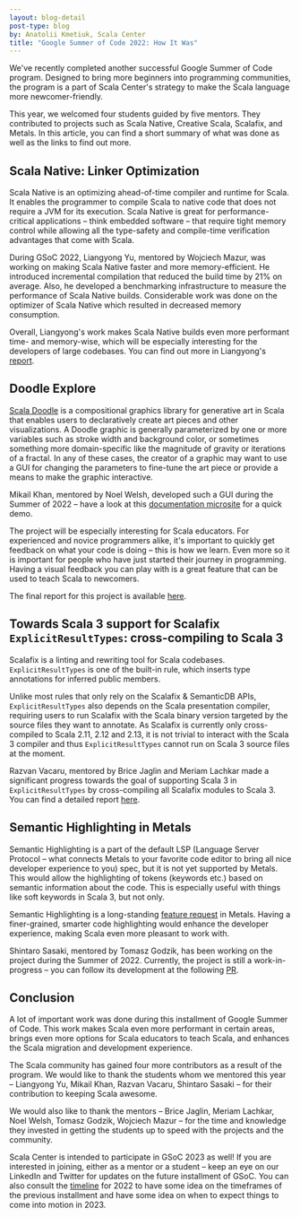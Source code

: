 ```yaml
---
layout: blog-detail
post-type: blog
by: Anatolii Kmetiuk, Scala Center
title: "Google Summer of Code 2022: How It Was"
---
```

We've recently completed another successful Google Summer of Code program. Designed to bring more beginners into programming communities, the program is a part of Scala Center's strategy to make the Scala language more newcomer-friendly.

This year, we welcomed four students guided by five mentors. They contributed to projects such as Scala Native, Creative Scala, Scalafix, and Metals. In this article, you can find a short summary of what was done as well as the links to find out more.

## Scala Native: Linker Optimization
Scala Native is an optimizing ahead-of-time compiler and runtime for Scala. It enables the programmer to compile Scala to native code that does not require a JVM for its execution. Scala Native is great for performance-critical applications – think embedded software – that require tight memory control while allowing all the type-safety and compile-time verification advantages that come with Scala.

During GSoC 2022, Liangyong Yu, mentored by Wojciech Mazur, was working on making Scala Native faster and more memory-efficient. He introduced incremental compilation that reduced the build time by 21% on average. Also, he developed a benchmarking infrastructure to measure the performance of Scala Native builds. Considerable work was done on the optimizer of Scala Native which resulted in decreased memory consumption.

Overall, Liangyong's work makes Scala Native builds even more performant time- and memory-wise, which will be especially interesting for the developers of large codebases. You can find out more in Liangyong's [report](https://github.com/yuly16/Scala-Native-GSoC-Report).

## Doodle Explore
[Scala Doodle](https://github.com/creativescala/doodle) is a compositional graphics library for generative art in Scala that enables users to declaratively create art pieces and other visualizations. A Doodle graphic is generally parameterized by one or more variables such as stroke width and background color, or sometimes something more domain-specific like the magnitude of gravity or iterations of a fractal. In any of these cases, the creator of a graphic may want to use a GUI for changing the parameters to fine-tune the art piece or provide a means to make the graphic interactive.

Mikail Khan, mentored by Noel Welsh, developed such a GUI during the Summer of 2022 – have a look at this [documentation microsite](https://creativescala.github.io/doodle-explore/) for a quick demo.

The project will be especially interesting for Scala educators. For experienced and novice programmers alike, it's important to quickly get feedback on what your code is doing – this is how we learn. Even more so it is important for people who have just started their journey in programming. Having a visual feedback you can play with is a great feature that can be used to teach Scala to newcomers.

The final report for this project is available [here](https://static.mikail-khan.com/gsoc-report/).

## Towards Scala 3 support for Scalafix `ExplicitResultTypes`: cross-compiling to Scala 3
Scalafix is a linting and rewriting tool for Scala codebases. `ExplicitResultTypes` is one of the built-in rule, which inserts type annotations for inferred public members.

Unlike most rules that only rely on the Scalafix & SemanticDB APIs, `ExplicitResultTypes` also depends on the Scala presentation compiler, requiring users to run Scalafix with the Scala binary version targeted by the source files they want to annotate. As Scalafix is currently only cross-compiled to Scala 2.11, 2.12 and 2.13, it is not trivial to interact with the Scala 3 compiler and thus `ExplicitResultTypes` cannot run on Scala 3 source files at the moment.

Razvan Vacaru, mentored by Brice Jaglin and Meriam Lachkar made a significant progress towards the goal of supporting Scala 3 in `ExplicitResultTypes` by cross-compiling all Scalafix modules to Scala 3. You can find a detailed report [here](https://github.com/rvacaru/GsoC-2022-Scalafix).

## Semantic Highlighting in Metals
Semantic Highlighting is a part of the default LSP (Language Server Protocol – what connects Metals to your favorite code editor to bring all nice developer experience to you) spec, but it is not yet supported by Metals. This would allow the highlighting of tokens (keywords etc.) based on semantic information about the code. This is especially useful with things like soft keywords in Scala 3, but not only.

Semantic Highlighting is a long-standing [feature request](https://github.com/scalameta/metals-feature-requests/issues/57) in Metals. Having a finer-grained, smarter code highlighting would enhance the developer experience, making Scala even more pleasant to work with.

Shintaro Sasaki, mentored by Tomasz Godzik, has been working on the project during the Summer of 2022. Currently, the project is still a work-in-progress – you can follow its development at the following [PR](https://github.com/scalameta/metals/pull/4444).

## Conclusion
A lot of important work was done during this installment of Google Summer of Code. This work makes Scala even more performant in certain areas, brings even more options for Scala educators to teach Scala, and enhances the Scala migration and development experience.

The Scala community has gained four more contributors as a result of the program. We would like to thank the students whom we mentored this year – Liangyong Yu, Mikail Khan, Razvan Vacaru, Shintaro Sasaki – for their contribution to keeping Scala awesome.

We would also like to thank the mentors – Brice Jaglin, Meriam Lachkar, Noel Welsh, Tomasz Godzik, Wojciech Mazur – for the time and knowledge they invested in getting the students up to speed with the projects and the community.

Scala Center is intended to participate in GSoC 2023 as well! If you are interested in joining, either as a mentor or a student – keep an eye on our LinkedIn and Twitter for updates on the future installment of GSoC. You can also consult the [timeline](https://developers.google.com/open-source/gsoc/timeline) for 2022 to have some idea on the timeframes of the previous installment and have some idea on when to expect things to come into motion in 2023.
